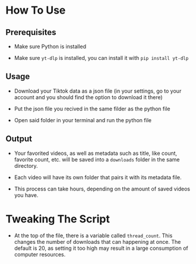 # How To Use

## Prerequisites

- Make sure Python is installed

- Make sure `yt-dlp` is installed, you can install it with `pip install yt-dlp`

## Usage

- Download your Tiktok data as a json file (in your settings, go to your account and you should find the option to download it there)

- Put the json file you recived in the same filder as the python file

- Open said folder in your terminal and run the python file

## Output

- Your favorited videos, as well as metadata such as title, like count, favorite count, etc. will be saved into a `downloads` folder in the same directory.

- Each video will have its own folder that pairs it with its metadata file.

- This process can take hours, depending on the amount of saved videos you have.


# Tweaking The Script

- At the top of the file, there is a variable called `thread_count`. This changes the number of downloads that can happening at once. The default is 20, as setting it too high may result in a large consumption of computer resources.
